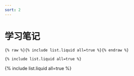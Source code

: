 ```yaml
---
sort: 2
---
```


# 学习笔记

```
{% raw %}{% include list.liquid all=true %}{% endraw %}

{% include list.liquid all=true %}
```

{% include list.liquid all=true %}
